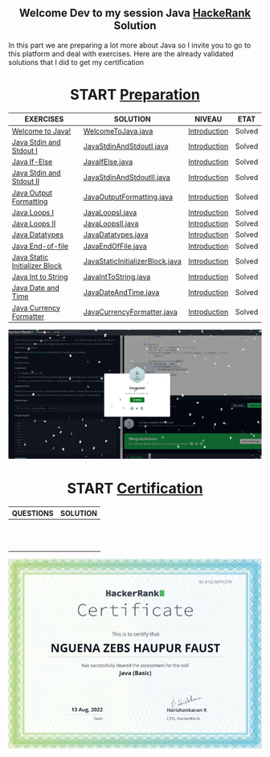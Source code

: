 <div align="center">

## Welcome Dev to my session Java <A href="https://www.hackerrank.com/nguenahaupur">HackeRank</a> Solution 
</div>
In this part we are preparing a lot more about Java so I invite you to go to this platform and deal with exercises. Here are the already validated solutions that I did to get my certification

<div align="center">

# START <a href="https://www.hackerrank.com/domains/java?filters%5Bstatus%5D%5B%5D=unsolved&badge_type=java">Preparation</a>
</div>

| EXERCISES | SOLUTION | NIVEAU | ETAT |
| --- | --- | --- | --- |
| <a href="">Welcome to Java!</a> | <a href="">WelcomeToJava.java</a> | <a href="https://www.hackerrank.com/domains/java?filters%5Bsubdomains%5D%5B%5D=java-introduction&badge_type=java">Introduction</a> | Solved |
| 	<a href="">Java Stdin and Stdout I</a> | <a href="">JavaStdinAndStdoutI.java</a> | <a href="https://www.hackerrank.com/domains/java?filters%5Bsubdomains%5D%5B%5D=java-introduction&badge_type=java">Introduction</a> | Solved |
| <a href="">Java If-Else</a> | <a href="">JavaIfElse.java</a> | <a href="https://www.hackerrank.com/domains/java?filters%5Bsubdomains%5D%5B%5D=java-introduction&badge_type=java">Introduction</a> | Solved |
| <a href="">Java Stdin and Stdout II</a> | <a href="">JavaStdinAndStdoutII.java</a> | <a href="https://www.hackerrank.com/domains/java?filters%5Bsubdomains%5D%5B%5D=java-introduction&badge_type=java">Introduction</a> | Solved |
| <a href="">Java Output Formatting</a> | <a href="">JavaOutputFormatting.java</a> | <a href="https://www.hackerrank.com/domains/java?filters%5Bsubdomains%5D%5B%5D=java-introduction&badge_type=java">Introduction</a> | Solved |
| <a href="">Java Loops I</a> | <a href="">JavaLoopsI.java</a> | <a href="https://www.hackerrank.com/domains/java?filters%5Bsubdomains%5D%5B%5D=java-introduction&badge_type=java">Introduction</a> | Solved |
| <a href="">Java Loops II</a> | <a href="">JavaLoopsII.java</a> | <a href="https://www.hackerrank.com/domains/java?filters%5Bsubdomains%5D%5B%5D=java-introduction&badge_type=java">Introduction</a> | Solved |
| <a href="">Java Datatypes</a> | <a href="">JavaDatatypes.java</a> | <a href="https://www.hackerrank.com/domains/java?filters%5Bsubdomains%5D%5B%5D=java-introduction&badge_type=java">Introduction</a> | Solved |
| <a href="">Java End-of-file</a> | <a href="">JavaEndOfFile.java</a> | <a href="https://www.hackerrank.com/domains/java?filters%5Bsubdomains%5D%5B%5D=java-introduction&badge_type=java">Introduction</a> | Solved |
| <a href="">Java Static Initializer Block</a> | <a href="">JavaStaticInitializerBlock.java</a> | <a href="https://www.hackerrank.com/domains/java?filters%5Bsubdomains%5D%5B%5D=java-introduction&badge_type=java">Introduction</a> | Solved |
| 	<a href="">Java Int to String</a> | <a href="">JavaIntToString.java</a> | <a href="https://www.hackerrank.com/domains/java?filters%5Bsubdomains%5D%5B%5D=java-introduction&badge_type=java">Introduction</a> | Solved |
| <a href="">Java Date and Time</a> |<a href=""> JavaDateAndTime.java</a> | <a href="https://www.hackerrank.com/domains/java?filters%5Bsubdomains%5D%5B%5D=java-introduction&badge_type=java">Introduction</a> | Solved |
| <a href="">Java Currency Formatter</a> |  <a href="">JavaCurrencyFormatter.java</a> | <a href="https://www.hackerrank.com/domains/java?filters%5Bsubdomains%5D%5B%5D=java-introduction&badge_type=java">Introduction</a> | Solved |

<div align="center">
<img src="https://github.com/NGUENAZEBS/JAVA-HackerRank/blob/main/.github/workflows/Private/image/CodeurZEBSJava.PNG?raw=true"/>
</div>

<div align="center">

  # START <a href="https://www.hackerrank.com/skills-verification">Certification</a>
</div>

| QUESTIONS | SOLUTION |
| --- | --- |
| | | |
| | | |
| | | |
| | | |
| | | |
| | | |
| | | |
| | | |
| | | |
| | | |
| | | |
| | | |

<div align="center">
<img src="https://github.com/NGUENAZEBS/JAVA-HackerRank/blob/main/.github/workflows/Private/image/javacertificationzebshackerrank.PNG?raw=true"/>
</div>
